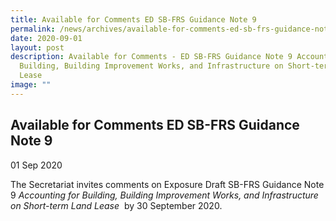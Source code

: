 ```yaml
---
title: Available for Comments ED SB-FRS Guidance Note 9
permalink: /news/archives/available-for-comments-ed-sb-frs-guidance-note-9-accounting/
date: 2020-09-01
layout: post
description: Available for Comments - ED SB-FRS Guidance Note 9 Accounting for
  Building, Building Improvement Works, and Infrastructure on Short-term Land
  Lease
image: ""
---
```

Available for Comments ED SB-FRS Guidance Note 9
---------------------------------------------------------------------------------------------------------------------------------------------------

01 Sep 2020

The Secretariat invites comments on Exposure Draft SB-FRS Guidance Note 9 _Accounting for Building, Building Improvement Works, and Infrastructure on Short-term Land Lease_  by 30 September 2020.